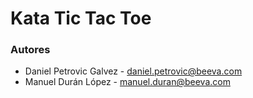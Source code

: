 # Kata Tic Tac Toe


### Autores

* Daniel Petrovic Galvez - daniel.petrovic@beeva.com
* Manuel Durán López - manuel.duran@beeva.com
